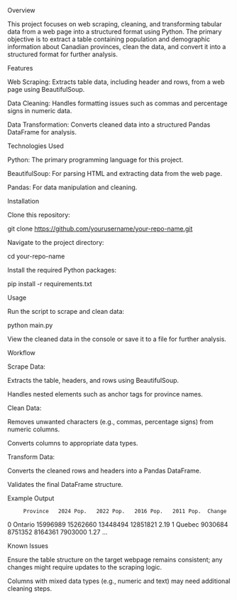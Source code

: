 Overview

This project focuses on web scraping, cleaning, and transforming tabular data from a web page into a structured format using Python. The primary objective is to extract a table containing population and demographic information about Canadian provinces, clean the data, and convert it into a structured format for further analysis.

Features

Web Scraping: Extracts table data, including header and rows, from a web page using BeautifulSoup.

Data Cleaning: Handles formatting issues such as commas and percentage signs in numeric data.

Data Transformation: Converts cleaned data into a structured Pandas DataFrame for analysis.

Technologies Used

Python: The primary programming language for this project.

BeautifulSoup: For parsing HTML and extracting data from the web page.

Pandas: For data manipulation and cleaning.

Installation

Clone this repository:

git clone https://github.com/yourusername/your-repo-name.git

Navigate to the project directory:

cd your-repo-name

Install the required Python packages:

pip install -r requirements.txt

Usage

Run the script to scrape and clean data:

python main.py

View the cleaned data in the console or save it to a file for further analysis.

Workflow

Scrape Data:

Extracts the table, headers, and rows using BeautifulSoup.

Handles nested elements such as anchor tags for province names.

Clean Data:

Removes unwanted characters (e.g., commas, percentage signs) from numeric columns.

Converts columns to appropriate data types.

Transform Data:

Converts the cleaned rows and headers into a Pandas DataFrame.

Validates the final DataFrame structure.

Example Output

         Province   2024 Pop.   2022 Pop.   2016 Pop.   2011 Pop.  Change
0        Ontario  15996989  15262660  13448494  12851821    2.19
1         Quebec   9030684   8751352   8164361   7903000    1.27
...

Known Issues

Ensure the table structure on the target webpage remains consistent; any changes might require updates to the scraping logic.

Columns with mixed data types (e.g., numeric and text) may need additional cleaning steps.
